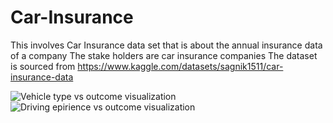 # Car-Insurance
This involves Car Insurance data set that is about the annual insurance data of a company 
The stake holders are  car insurance companies
The dataset is sourced from https://www.kaggle.com/datasets/sagnik1511/car-insurance-data

![Vehicle type vs outcome visualization](https://github.com/Tendo4/Car-Insurance/assets/22962828/890843e0-29c3-4ef3-acdf-746232e3ea86)
![Driving epirience vs outcome visualization](https://github.com/Tendo4/Car-Insurance/assets/22962828/a115e9bd-7b56-4a0d-951e-5a44bf9e89b6)
